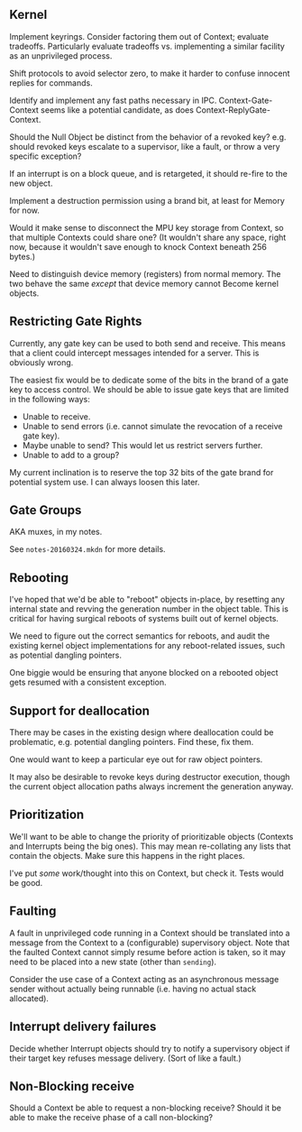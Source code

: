 Kernel
------

Implement keyrings.  Consider factoring them out of Context; evaluate tradeoffs.
Particularly evaluate tradeoffs vs. implementing a similar facility as an
unprivileged process.

Shift protocols to avoid selector zero, to make it harder to confuse innocent
replies for commands.

Identify and implement any fast paths necessary in IPC.  Context-Gate-Context
seems like a potential candidate, as does Context-ReplyGate-Context.

Should the Null Object be distinct from the behavior of a revoked key?  e.g.
should revoked keys escalate to a supervisor, like a fault, or throw a very
specific exception?

If an interrupt is on a block queue, and is retargeted, it should re-fire to the
new object.

Implement a destruction permission using a brand bit, at least for Memory for
now.

Would it make sense to disconnect the MPU key storage from Context, so that
multiple Contexts could share one?  (It wouldn't share any space, right now,
because it wouldn't save enough to knock Context beneath 256 bytes.)

Need to distinguish device memory (registers) from normal memory.  The two
behave the same *except* that device memory cannot Become kernel objects.




Restricting Gate Rights
-----------------------

Currently, any gate key can be used to both send and receive.  This means that a
client could intercept messages intended for a server.  This is obviously wrong.

The easiest fix would be to dedicate some of the bits in the brand of a gate key
to access control.  We should be able to issue gate keys that are limited in the
following ways:
- Unable to receive.
- Unable to send errors (i.e. cannot simulate the revocation of a receive gate
  key).
- Maybe unable to send?  This would let us restrict servers further.
- Unable to add to a group?

My current inclination is to reserve the top 32 bits of the gate brand for
potential system use.  I can always loosen this later.


Gate Groups
-----------

AKA muxes, in my notes.

See `notes-20160324.mkdn` for more details.


Rebooting
---------

I've hoped that we'd be able to "reboot" objects in-place, by resetting any
internal state and revving the generation number in the object table.  This is
critical for having surgical reboots of systems built out of kernel objects.

We need to figure out the correct semantics for reboots, and audit the existing
kernel object implementations for any reboot-related issues, such as potential
dangling pointers.

One biggie would be ensuring that anyone blocked on a rebooted object gets
resumed with a consistent exception.


Support for deallocation
------------------------

There may be cases in the existing design where deallocation could be
problematic, e.g. potential dangling pointers.  Find these, fix them.

One would want to keep a particular eye out for raw object pointers.

It may also be desirable to revoke keys during destructor execution, though the
current object allocation paths always increment the generation anyway.


Prioritization
--------------

We'll want to be able to change the priority of prioritizable objects (Contexts
and Interrupts being the big ones).  This may mean re-collating any lists that
contain the objects.  Make sure this happens in the right places.

I've put *some* work/thought into this on Context, but check it.  Tests would be
good.


Faulting
--------

A fault in unprivileged code running in a Context should be translated into a
message from the Context to a (configurable) supervisory object.  Note that the
faulted Context cannot simply resume before action is taken, so it may need to
be placed into a new state (other than `sending`).

Consider the use case of a Context acting as an asynchronous message sender
without actually being runnable (i.e. having no actual stack allocated).


Interrupt delivery failures
---------------------------

Decide whether Interrupt objects should try to notify a supervisory object if
their target key refuses message delivery.  (Sort of like a fault.)


Non-Blocking receive
--------------------

Should a Context be able to request a non-blocking receive?  Should it be able
to make the receive phase of a call non-blocking?
